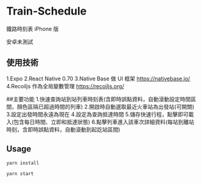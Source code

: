 # Train-Schedule

鐵路時刻表 iPhone 版

安卓未測試

## 使用技術

1.Expo
2.React Native 0.70
3.Native Base 做 UI 框架 https://nativebase.io/
4.Recoiljs 作為全局變數管理 https://recoiljs.org/

##主要功能 1.快速查詢站到站列車時刻表(含即時誤點資料，自動滾動設定時間區間，顏色區隔已超過時間的列車) 2.開啟時自動選取最近火車站為出發站(可開關) 3.設定出發時間永遠為現在 4.設定為查詢抵達時間 5.儲存快速行程，點擊即可載入(包含每日時間、立即和抵達狀態) 6.點擊列車進入該車次詳細資料(每站到離站時刻，含即時誤點資料，自動滾動到起訖站區間)

## Usage

```sh
yarn install

yarn start
```
